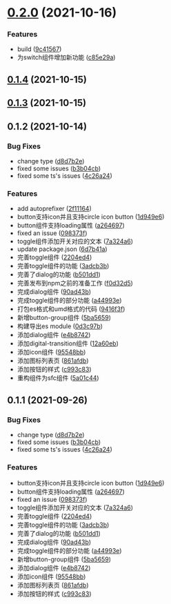 # [0.2.0](https://github.com/xiaohaifengke/Titans-UI/compare/v0.1.4...v0.2.0) (2021-10-16)


### Features

* build ([9c41567](https://github.com/xiaohaifengke/Titans-UI/commit/9c4156760062224c8de1a700c774a5ce59d6ad63))
* 为switch组件增加新功能 ([c85e29a](https://github.com/xiaohaifengke/Titans-UI/commit/c85e29a7e5d77518501724cdf3ea89f334a49803))



## [0.1.4](https://github.com/xiaohaifengke/Titans-UI/compare/v0.1.2...v0.1.4) (2021-10-15)



## [0.1.3](https://github.com/xiaohaifengke/Titans-UI/compare/v0.1.2...v0.1.3) (2021-10-15)



## 0.1.2 (2021-10-14)


### Bug Fixes

* change type ([d8d7b2e](https://github.com/xiaohaifengke/Titans-UI/commit/d8d7b2edc54bd1330c5e7230bff1a8586c29639d))
* fixed some issues ([b3b04cb](https://github.com/xiaohaifengke/Titans-UI/commit/b3b04cb0813e8bed8c364f7f4f945518dc3a2fd2))
* fixed some ts's issues ([4c26a24](https://github.com/xiaohaifengke/Titans-UI/commit/4c26a2481b6f103964e6ee281954a0bb830aa2db))


### Features

* add autoprefixer ([2f11164](https://github.com/xiaohaifengke/Titans-UI/commit/2f1116475445c107f93c4d9d217e420479d3d3a2))
* button支持icon并且支持circle icon button ([1d949e6](https://github.com/xiaohaifengke/Titans-UI/commit/1d949e68ffb1294891fcfef56dd9fb7bf1c0026d))
* button组件支持loading属性 ([a264697](https://github.com/xiaohaifengke/Titans-UI/commit/a26469727e398e2d87febfac5708b3b16f04b08d))
* fixed an issue ([098373f](https://github.com/xiaohaifengke/Titans-UI/commit/098373f863f3481d283bddbac4d2bcf6b3b183bd))
* toggle组件添加开关对应的文本 ([7a324a6](https://github.com/xiaohaifengke/Titans-UI/commit/7a324a626fcbc4b4db87186424b84996dfb613da))
* update package.json ([6d7b41a](https://github.com/xiaohaifengke/Titans-UI/commit/6d7b41ae80a7afab40a0c7219911fd2a9ef14592))
* 完善toggle组件 ([2204ed4](https://github.com/xiaohaifengke/Titans-UI/commit/2204ed49db46a14fa6486de1eb45e14baa64dd98))
* 完善toggle组件的功能 ([3adcb3b](https://github.com/xiaohaifengke/Titans-UI/commit/3adcb3b73d46dff0fe29e63bcb526fac013fb2bf))
* 完善了dialog的功能 ([b501dd1](https://github.com/xiaohaifengke/Titans-UI/commit/b501dd13e2e547798ccb085fb35e81fe656f69b3))
* 完善发布到npm之前的准备工作 ([f0d32d5](https://github.com/xiaohaifengke/Titans-UI/commit/f0d32d52911fde89c4f303d9bb75f08a4efe5348))
* 完成dialog组件 ([90ad43b](https://github.com/xiaohaifengke/Titans-UI/commit/90ad43b41b8124c67409d4882464b80dea544e4d))
* 完成toggle组件的部分功能 ([a44993e](https://github.com/xiaohaifengke/Titans-UI/commit/a44993ea1de5652a13cb27384f283826e0358f1b))
* 打包es格式和umd格式的代码 ([9416f3f](https://github.com/xiaohaifengke/Titans-UI/commit/9416f3fac181ac2ffac391beaaa16e817322ea61))
* 新增button-group组件 ([5ba5659](https://github.com/xiaohaifengke/Titans-UI/commit/5ba56593653c3f4d01772d445388d8af9c115228))
* 构建导出es module ([0d3c97b](https://github.com/xiaohaifengke/Titans-UI/commit/0d3c97bd6c73cdcac9c59e1375994e1611e1f34a))
* 添加dialog组件 ([e4b8742](https://github.com/xiaohaifengke/Titans-UI/commit/e4b874210f4cc1baff1cc832264db52c0a56123b))
* 添加digital-transition组件 ([12a60eb](https://github.com/xiaohaifengke/Titans-UI/commit/12a60ebacc081cd3aef1cb8022f7624a538e60ea))
* 添加icon组件 ([95548bb](https://github.com/xiaohaifengke/Titans-UI/commit/95548bbee491e6f61f7801cd4b9bf5f7d30098cd))
* 添加图标列表页 ([861afdb](https://github.com/xiaohaifengke/Titans-UI/commit/861afdbd2e5dd53766437ae6342c7b353942606c))
* 添加按钮的样式 ([c993c83](https://github.com/xiaohaifengke/Titans-UI/commit/c993c83d91171b36ac407231fac65bfc7f899b74))
* 重构组件为sfc组件 ([5a01c44](https://github.com/xiaohaifengke/Titans-UI/commit/5a01c4440a07cd27d7073b3c21f6d77b2a9293bd))



## 0.1.1 (2021-09-26)


### Bug Fixes

* change type ([d8d7b2e](https://github.com/xiaohaifengke/Titans-UI/commit/d8d7b2edc54bd1330c5e7230bff1a8586c29639d))
* fixed some issues ([b3b04cb](https://github.com/xiaohaifengke/Titans-UI/commit/b3b04cb0813e8bed8c364f7f4f945518dc3a2fd2))
* fixed some ts's issues ([4c26a24](https://github.com/xiaohaifengke/Titans-UI/commit/4c26a2481b6f103964e6ee281954a0bb830aa2db))


### Features

* button支持icon并且支持circle icon button ([1d949e6](https://github.com/xiaohaifengke/Titans-UI/commit/1d949e68ffb1294891fcfef56dd9fb7bf1c0026d))
* button组件支持loading属性 ([a264697](https://github.com/xiaohaifengke/Titans-UI/commit/a26469727e398e2d87febfac5708b3b16f04b08d))
* fixed an issue ([098373f](https://github.com/xiaohaifengke/Titans-UI/commit/098373f863f3481d283bddbac4d2bcf6b3b183bd))
* toggle组件添加开关对应的文本 ([7a324a6](https://github.com/xiaohaifengke/Titans-UI/commit/7a324a626fcbc4b4db87186424b84996dfb613da))
* 完善toggle组件 ([2204ed4](https://github.com/xiaohaifengke/Titans-UI/commit/2204ed49db46a14fa6486de1eb45e14baa64dd98))
* 完善toggle组件的功能 ([3adcb3b](https://github.com/xiaohaifengke/Titans-UI/commit/3adcb3b73d46dff0fe29e63bcb526fac013fb2bf))
* 完善了dialog的功能 ([b501dd1](https://github.com/xiaohaifengke/Titans-UI/commit/b501dd13e2e547798ccb085fb35e81fe656f69b3))
* 完成dialog组件 ([90ad43b](https://github.com/xiaohaifengke/Titans-UI/commit/90ad43b41b8124c67409d4882464b80dea544e4d))
* 完成toggle组件的部分功能 ([a44993e](https://github.com/xiaohaifengke/Titans-UI/commit/a44993ea1de5652a13cb27384f283826e0358f1b))
* 新增button-group组件 ([5ba5659](https://github.com/xiaohaifengke/Titans-UI/commit/5ba56593653c3f4d01772d445388d8af9c115228))
* 添加dialog组件 ([e4b8742](https://github.com/xiaohaifengke/Titans-UI/commit/e4b874210f4cc1baff1cc832264db52c0a56123b))
* 添加icon组件 ([95548bb](https://github.com/xiaohaifengke/Titans-UI/commit/95548bbee491e6f61f7801cd4b9bf5f7d30098cd))
* 添加图标列表页 ([861afdb](https://github.com/xiaohaifengke/Titans-UI/commit/861afdbd2e5dd53766437ae6342c7b353942606c))
* 添加按钮的样式 ([c993c83](https://github.com/xiaohaifengke/Titans-UI/commit/c993c83d91171b36ac407231fac65bfc7f899b74))



